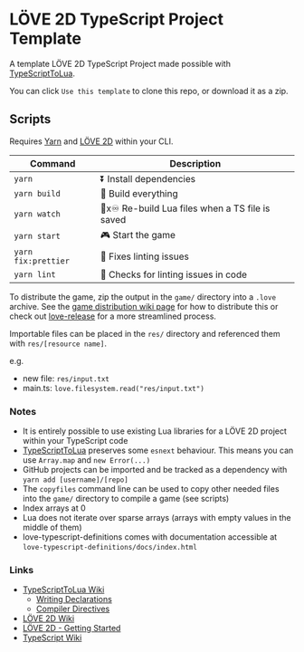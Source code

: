 # LÖVE 2D TypeScript Project Template

A template LÖVE 2D TypeScript Project made possible with [TypeScriptToLua](https://github.com/TypeScriptToLua/TypeScriptToLua).

You can click `Use this template` to clone this repo, or download it as a zip.

## Scripts

Requires [Yarn](https://www.npmjs.com/package/yarn) and [LÖVE 2D](https://love2d.org/) within your CLI.

| Command             | Description                                     |
| ------------------- | ----------------------------------------------- |
| `yarn`              | ⏬ Install dependencies                         |
| `yarn build`        | 🔨 Build everything                             |
| `yarn watch`        | 🔨x♾ Re-build Lua files when a TS file is saved |
| `yarn start`        | 🎮 Start the game                               |
| `yarn fix:prettier` | 💄 Fixes linting issues                         |
| `yarn lint`         | 💄 Checks for linting issues in code            |

To distribute the game, zip the output in the `game/` directory into a `.love` archive. See the [game distribution wiki page](https://love2d.org/wiki/Game_Distribution) for how to distribute this or check out [love-release](https://github.com/MisterDA/love-release) for a more streamlined process.

Importable files can be placed in the `res/` directory and referenced them with `res/[resource name]`.

e.g.

- new file: `res/input.txt`
- main.ts: `love.filesystem.read("res/input.txt")`

### Notes

- It is entirely possible to use existing Lua libraries for a LÖVE 2D project within your TypeScript code
- [TypeScriptToLua](https://github.com/TypeScriptToLua/TypeScriptToLua) preserves some `esnext` behaviour. This means you can use `Array.map` and `new Error(...)`
- GitHub projects can be imported and be tracked as a dependency with `yarn add [username]/[repo]`
- The `copyfiles` command line can be used to copy other needed files into the `game/` directory to compile a game (see scripts)
- Index arrays at 0
- Lua does not iterate over sparse arrays (arrays with empty values in the middle of them)
- love-typescript-definitions comes with documentation accessible at `love-typescript-definitions/docs/index.html`

### Links

- [TypeScriptToLua Wiki](https://github.com/TypeScriptToLua/TypeScriptToLua/wiki)
  - [Writing Declarations](https://github.com/TypeScriptToLua/TypeScriptToLua/wiki/Writing-Declarations)
  - [Compiler Directives](https://github.com/TypeScriptToLua/TypeScriptToLua/wiki/Compiler-Directives)
- [LÖVE 2D Wiki](https://love2d.org/wiki/Main_Page)
- [LÖVE 2D - Getting Started](https://love2d.org/wiki/Getting_Started)
- [TypeScript Wiki](https://github.com/Microsoft/TypeScript/wiki)
